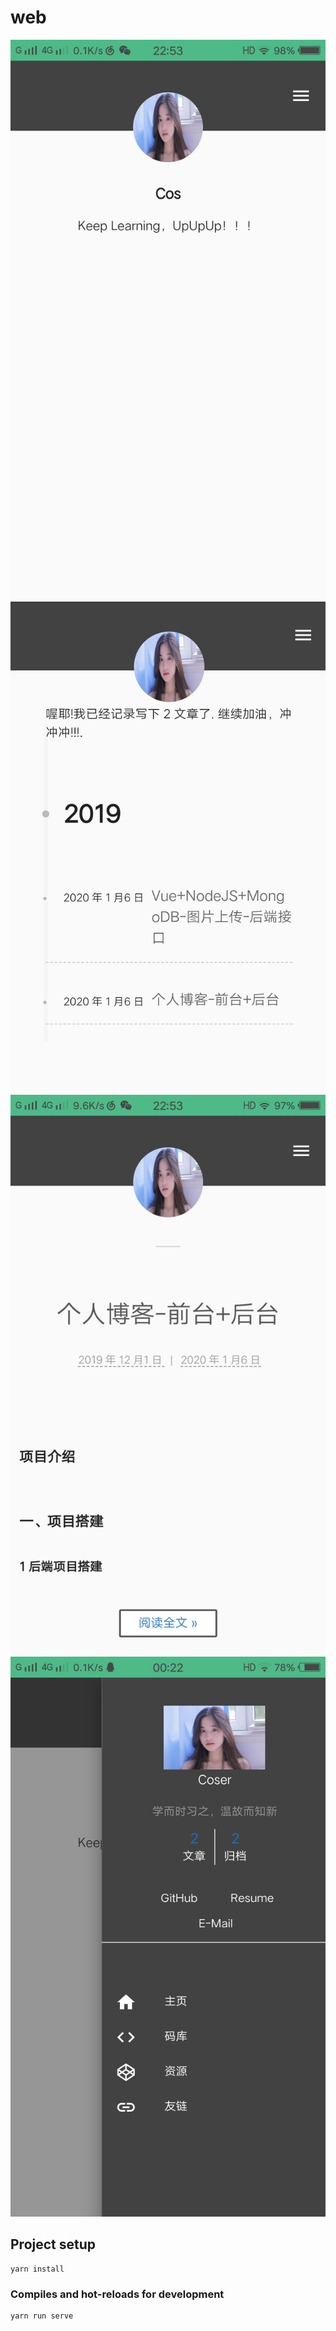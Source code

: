 # web

![](./1.jpg)
![](./2-1.jpg)
![](./3.jpg)
![](./4.jpg)

## Project setup

```
yarn install
```

### Compiles and hot-reloads for development

```
yarn run serve
```


